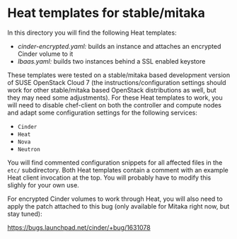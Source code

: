 # Heat templates for stable/mitaka

In this directory you will find the following Heat templates:

* *cinder-encrypted.yaml:* builds an instance and attaches an encrypted Cinder volume to it
* *lbaas.yaml:* builds two instances behind a SSL enabled keystore

These templates were tested on a stable/mitaka based development version of
SUSE OpenStack Cloud 7 (the instructions/configuration settings should work for
other stable/mitaka based OpenStack distributions as well, but they may need
some adjustments). For these Heat templates to work, you will need to disable
chef-client on both the controller and compute nodes and adapt some
configuration settings for the following services:

* `Cinder`
* `Heat`
* `Nova`
* `Neutron`

You will find commented configuration snippets for all affected files in the
`etc/` subdirectory. Both Heat templates contain a comment with an example Heat
client invocation at the top. You will probably have to modify this slighly for
your own use.

For encrypted Cinder volumes to work through Heat, you will also need to apply
the patch attached to this bug (only available for Mitaka right now, but stay
tuned):

https://bugs.launchpad.net/cinder/+bug/1631078
